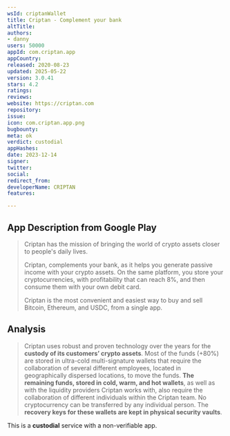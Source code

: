 ```yaml
---
wsId: criptanWallet
title: Criptan - Complement your bank
altTitle: 
authors:
- danny
users: 50000
appId: com.criptan.app
appCountry: 
released: 2020-08-23
updated: 2025-05-22
version: 3.0.41
stars: 4.2
ratings: 
reviews: 
website: https://criptan.com
repository: 
issue: 
icon: com.criptan.app.png
bugbounty: 
meta: ok
verdict: custodial
appHashes: 
date: 2023-12-14
signer: 
twitter: 
social: 
redirect_from: 
developerName: CRIPTAN
features: 

---
```


## App Description from Google Play 

> Criptan has the mission of bringing the world of crypto assets closer to people's daily lives.
>
> Criptan, complements your bank, as it helps you generate passive income with your crypto assets. On the same platform, you store your cryptocurrencies, with profitability that can reach 8%, and then consume them with your own debit card.
>
> Criptan is the most convenient and easiest way to buy and sell Bitcoin, Ethereum, and USDC, from a single app.

## Analysis 

> Criptan uses robust and proven technology over the years for the **custody of its customers’ crypto assets**. Most of the funds (+80%) are stored in ultra-cold multi-signature wallets that require the collaboration of several different employees, located in geographically dispersed locations, to move the funds. **The remaining funds, stored in cold, warm, and hot wallets**, as well as with the liquidity providers Criptan works with, also require the collaboration of different individuals within the Criptan team. No cryptocurrency can be transferred by any individual person. The **recovery keys for these wallets are kept in physical security vaults**.

This is a **custodial** service with a non-verifiable app.
